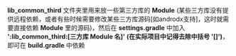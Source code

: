 **lib_common_third** 文件夹里用来放一些第三方库的 **Module** (某些三方库没有提供远程依赖，或者有些时候需要修改某些三方库源码[如androdx支持]，这时就需要直接依赖 **Module** 里的源码)，然后在 **settings.gradle** 中加入 **':lib_common_third:[三方库 Module 名]' (在实际项目中记得去除中括号 '[]')**， 即可在 **build.gradle** 中依赖